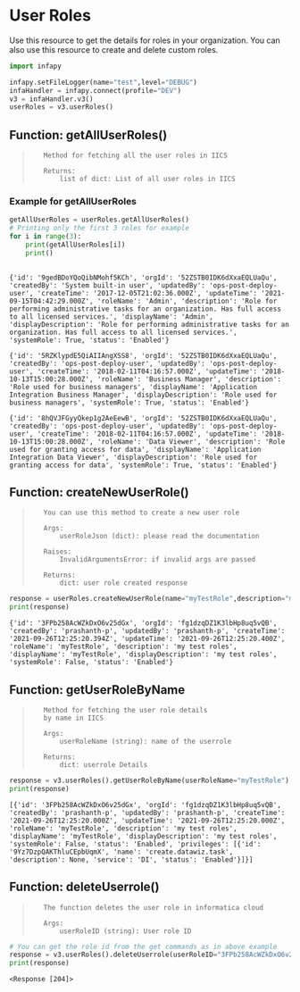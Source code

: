 # User Roles

Use this resource to get the details for roles in your organization. You can also use this resource to create and delete custom roles.


```python
import infapy

infapy.setFileLogger(name="test",level="DEBUG")
infaHandler = infapy.connect(profile="DEV")
v3 = infaHandler.v3()
userRoles = v3.userRoles()
```

## Function: getAllUserRoles()

>        Method for fetching all the user roles in IICS
>
>        Returns:
>            list of dict: List of all user roles in IICS

### Example for getAllUserRoles


```python
getAllUserRoles = userRoles.getAllUserRoles()
# Printing only the first 3 roles for example
for i in range(3):
    print(getAllUserRoles[i])
    print()
    
```

    {'id': '9gedBDoYQoQibNMohf5KCh', 'orgId': '52ZSTB0IDK6dXxaEQLUaQu', 'createdBy': 'System built-in user', 'updatedBy': 'ops-post-deploy-user', 'createTime': '2017-12-05T21:02:36.000Z', 'updateTime': '2021-09-15T04:42:29.000Z', 'roleName': 'Admin', 'description': 'Role for performing administrative tasks for an organization. Has full access to all licensed services.', 'displayName': 'Admin', 'displayDescription': 'Role for performing administrative tasks for an organization. Has full access to all licensed services.', 'systemRole': True, 'status': 'Enabled'}
    
    {'id': '5RZKlypdE5QiAIIAngXSS8', 'orgId': '52ZSTB0IDK6dXxaEQLUaQu', 'createdBy': 'ops-post-deploy-user', 'updatedBy': 'ops-post-deploy-user', 'createTime': '2018-02-11T04:16:57.000Z', 'updateTime': '2018-10-13T15:00:28.000Z', 'roleName': 'Business Manager', 'description': 'Role used for business managers', 'displayName': 'Application Integration Business Manager', 'displayDescription': 'Role used for business managers', 'systemRole': True, 'status': 'Enabled'}
    
    {'id': '8hQVJFGyyQkep1g2AeEewB', 'orgId': '52ZSTB0IDK6dXxaEQLUaQu', 'createdBy': 'ops-post-deploy-user', 'updatedBy': 'ops-post-deploy-user', 'createTime': '2018-02-11T04:16:57.000Z', 'updateTime': '2018-10-13T15:00:28.000Z', 'roleName': 'Data Viewer', 'description': 'Role used for granting access for data', 'displayName': 'Application Integration Data Viewer', 'displayDescription': 'Role used for granting access for data', 'systemRole': True, 'status': 'Enabled'}
    
    

## Function: createNewUserRole()

>        You can use this method to create a new user role
>
>        Args:
>            userRoleJson (dict): please read the documentation
>
>        Raises:
>            InvalidArgumentsError: if invalid args are passed
>
>        Returns:
>            dict: user role created response


```python
response = userRoles.createNewUserRole(name="myTestRole",description="my test roles",privileges=["9Yz7DzpQAKThluCEpbUqmX"])
print(response)
```

    {'id': '3FPb258AcWZkDxO6v25dGx', 'orgId': 'fg1dzqDZ1K3lbHp8uq5vQB', 'createdBy': 'prashanth-p', 'updatedBy': 'prashanth-p', 'createTime': '2021-09-26T12:25:20.394Z', 'updateTime': '2021-09-26T12:25:20.400Z', 'roleName': 'myTestRole', 'description': 'my test roles', 'displayName': 'myTestRole', 'displayDescription': 'my test roles', 'systemRole': False, 'status': 'Enabled'}
    

## Function: getUserRoleByName

>        Method for fetching the user role details
>        by name in IICS
>
>        Args:
>            userRoleName (string): name of the userrole
>
>        Returns:
>            dict: userrole Details


```python
response = v3.userRoles().getUserRoleByName(userRoleName="myTestRole")
print(response)

```

    [{'id': '3FPb258AcWZkDxO6v25dGx', 'orgId': 'fg1dzqDZ1K3lbHp8uq5vQB', 'createdBy': 'prashanth-p', 'updatedBy': 'prashanth-p', 'createTime': '2021-09-26T12:25:20.000Z', 'updateTime': '2021-09-26T12:25:20.000Z', 'roleName': 'myTestRole', 'description': 'my test roles', 'displayName': 'myTestRole', 'displayDescription': 'my test roles', 'systemRole': False, 'status': 'Enabled', 'privileges': [{'id': '9Yz7DzpQAKThluCEpbUqmX', 'name': 'create.datawiz.task', 'description': None, 'service': 'DI', 'status': 'Enabled'}]}]
    

## Function: deleteUserrole()

>        The function deletes the user role in informatica cloud
>
>        Args:
>            userRoleID (string): User role ID


```python
# You can get the role id from the get commands as in above example
response = v3.userRoles().deleteUserrole(userRoleID="3FPb258AcWZkDxO6v25dGx")
print(response)
```

    <Response [204]>
    
